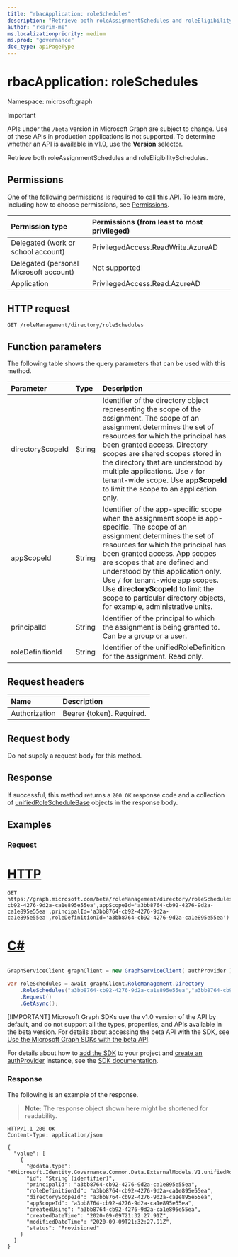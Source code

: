 ```yaml
---
title: "rbacApplication: roleSchedules"
description: "Retrieve both roleAssignmentSchedules and roleEligibilitySchedules."
author: "rkarim-ms"
ms.localizationpriority: medium
ms.prod: "governance"
doc_type: apiPageType
---
```


# rbacApplication: roleSchedules
Namespace: microsoft.graph

> [!IMPORTANT]
> APIs under the `/beta` version in Microsoft Graph are subject to change. Use of these APIs in production applications is not supported. To determine whether an API is available in v1.0, use the **Version** selector.

Retrieve both roleAssignmentSchedules and roleEligibilitySchedules.

## Permissions
One of the following permissions is required to call this API. To learn more, including how to choose permissions, see [Permissions](/graph/permissions-reference).

|Permission type|Permissions (from least to most privileged)|
|:---|:---|
|Delegated (work or school account)|PrivilegedAccess.ReadWrite.AzureAD|
|Delegated (personal Microsoft account)|Not supported|
|Application|PrivilegedAccess.Read.AzureAD|

## HTTP request

<!-- {
  "blockType": "ignored"
}
-->
``` http
GET /roleManagement/directory/roleSchedules
```

## Function parameters
The following table shows the query parameters that can be used with this method.

|Parameter|Type|Description|
|:---|:---|:---|
|directoryScopeId|String|Identifier of the directory object representing the scope of the assignment. The scope of an assignment determines the set of resources for which the principal has been granted access. Directory scopes are shared scopes stored in the directory that are understood by multiple applications. Use `/` for tenant-wide scope. Use **appScopeId** to limit the scope to an application only. |
|appScopeId|String|Identifier of the app-specific scope when the assignment scope is app-specific. The scope of an assignment determines the set of resources for which the principal has been granted access. App scopes are scopes that are defined and understood by this application only. Use `/` for tenant-wide app scopes. Use **directoryScopeId** to limit the scope to particular directory objects, for example, administrative units. |
|principalId|String| Identifier of the principal to which the assignment is being granted to. Can be a group or a user. |
|roleDefinitionId|String|Identifier of the unifiedRoleDefinition for the assignment. Read only.|


## Request headers
|Name|Description|
|:---|:---|
|Authorization|Bearer {token}. Required.|

## Request body
Do not supply a request body for this method.

## Response

If successful, this method returns a `200 OK` response code and a collection of [unifiedRoleScheduleBase](../resources/unifiedroleschedulebase.md) objects in the response body.

## Examples

### Request

# [HTTP](#tab/http)
<!-- {
  "blockType": "request",
  "name": "rbacapplication_roleschedules"
}
-->
``` http
GET https://graph.microsoft.com/beta/roleManagement/directory/roleSchedules(directoryScopeId='a3bb8764-cb92-4276-9d2a-ca1e895e55ea',appScopeId='a3bb8764-cb92-4276-9d2a-ca1e895e55ea',principalId='a3bb8764-cb92-4276-9d2a-ca1e895e55ea',roleDefinitionId='a3bb8764-cb92-4276-9d2a-ca1e895e55ea')
```

# [C#](#tab/csharp)

```csharp

GraphServiceClient graphClient = new GraphServiceClient( authProvider );

var roleSchedules = await graphClient.RoleManagement.Directory
	.RoleSchedules("a3bb8764-cb92-4276-9d2a-ca1e895e55ea","a3bb8764-cb92-4276-9d2a-ca1e895e55ea","a3bb8764-cb92-4276-9d2a-ca1e895e55ea","a3bb8764-cb92-4276-9d2a-ca1e895e55ea")
	.Request()
	.GetAsync();

```


 [!IMPORTANT]
 Microsoft Graph SDKs use the v1.0 version of the API by default, and do not support all the types, properties, and APIs available in the beta version. For details about accessing the beta API with the SDK, see [Use the Microsoft Graph SDKs with the beta API](/graph/sdks/use-beta).

 For details about how to [add the SDK](/graph/sdks/sdk-installation) to your project and [create an authProvider](/graph/sdks/choose-authentication-providers) instance, see the [SDK documentation](/graph/sdks/sdks-overview).

### Response

The following is an example of the response.
>**Note:** The response object shown here might be shortened for readability.
<!-- {
  "blockType": "response",
  "truncated": true,
  "@odata.type": "Collection(microsoft.graph.unifiedRoleScheduleBase)"
}
-->
``` http
HTTP/1.1 200 OK
Content-Type: application/json

{
  "value": [
    {
      "@odata.type": "#Microsoft.Identity.Governance.Common.Data.ExternalModels.V1.unifiedRoleScheduleBase",
      "id": "String (identifier)",
      "principalId": "a3bb8764-cb92-4276-9d2a-ca1e895e55ea",
      "roleDefinitionId": "a3bb8764-cb92-4276-9d2a-ca1e895e55ea",
      "directoryScopeId": "a3bb8764-cb92-4276-9d2a-ca1e895e55ea",
      "appScopeId": "a3bb8764-cb92-4276-9d2a-ca1e895e55ea",
      "createdUsing": "a3bb8764-cb92-4276-9d2a-ca1e895e55ea",
      "createdDateTime": "2020-09-09T21:32:27.91Z",
      "modifiedDateTime": "2020-09-09T21:32:27.91Z",
      "status": "Provisioned"
    }
  ]
}
```
